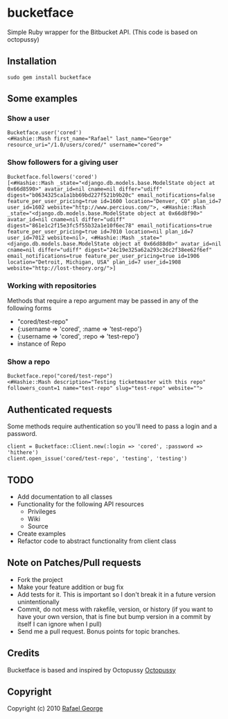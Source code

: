 # bucketface

Simple Ruby wrapper for the Bitbucket API. (This code is based on octopussy)

## Installation

    sudo gem install bucketface

## Some examples

### Show a user

    Bucketface.user('cored')
    <#Hashie::Mash first_name="Rafael" last_name="George" resource_uri="/1.0/users/cored/" username="cored">

### Show followers for a giving user

    Bucketface.followers('cored')
    [<#Hashie::Mash _state="<django.db.models.base.ModelState object at 0x66d8590>" avatar_id=nil cname=nil differ="udiff" digest="b0634325ca1a1bb69bd227f521b9b20c" email_notifications=false feature_per_user_pricing=true id=1600 location="Denver, CO" plan_id=7 user_id=1602 website="http://www.percious.com/">, <#Hashie::Mash _state="<django.db.models.base.ModelState object at 0x66d8f90>" avatar_id=nil cname=nil differ="udiff" digest="861e1c2f15e3fc5f55b32a1e10f6ec78" email_notifications=true feature_per_user_pricing=true id=7010 location=nil plan_id=7 user_id=7012 website=nil>, <#Hashie::Mash _state="<django.db.models.base.ModelState object at 0x66d88d0>" avatar_id=nil cname=nil differ="udiff" digest="24c19e325a62a293c26c2f38ee62f6ef" email_notifications=true feature_per_user_pricing=true id=1906 location="Detroit, Michigan, USA" plan_id=7 user_id=1908 website="http://lost-theory.org/">]

### Working with repositories

Methods that require a repo argument may be passed in any of the following forms

* "cored/test-repo"
* {:username => 'cored', :name => 'test-repo'}
* {:username => 'cored', :repo => 'test-repo'}
* instance of Repo

### Show a repo

    Bucketface.repo("cored/test-repo")
    <#Hashie::Mash description="Testing ticketmaster with this repo" followers_count=1 name="test-repo" slug="test-repo" website="">

## Authenticated requests

Some methods require authentication so you'll need to pass a login and a password.

    client = Bucketface::Client.new(:login => 'cored', :password => 'hithere')
    client.open_issue('cored/test-repo', 'testing', 'testing')

## TODO

* Add documentation to all classes
* Functionality for the following API resources
  * Privileges
  * Wiki
  * Source
* Create examples
* Refactor code to abstract functionality from client class

## Note on Patches/Pull requests

* Fork the project
* Make your feature addition or bug fix
* Add tests for it. This is important so I don't break it in a future version unintentionally
* Commit, do not mess with rakefile, version, or history
  (if you want to have your own version, that is fine but bump version in a commit by itself 
  I can ignore when I pull)
* Send me a pull request. Bonus points for topic branches.

## Credits

Bucketface is based and inspired by Octopussy [Octopussy](http://github.com/pengwynn/octopussy)

## Copyright

Copyright (c) 2010 [Rafael George](http://bandw.tumblr.com)
